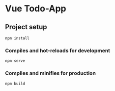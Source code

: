 # Vue Todo-App
## Project setup
```
npm install
```

### Compiles and hot-reloads for development
```
npm serve
```

### Compiles and minifies for production
```
npm build
```
